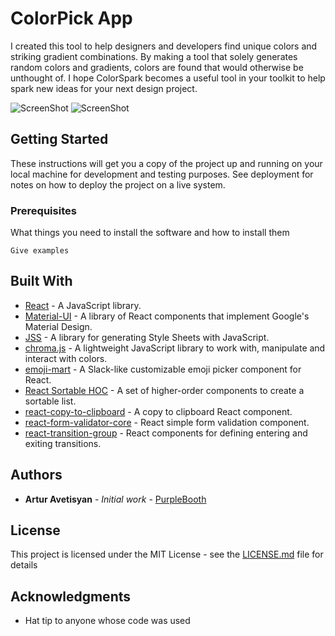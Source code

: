 # ColorPick App

I created this tool to help designers and developers find unique colors and striking gradient combinations. By making a tool that solely generates random colors and gradients, colors are found that would otherwise be unthought of. I hope ColorSpark becomes a useful tool in your toolkit to help spark new ideas for your next design project.

![ScreenShot](https://raw.github.com/{username}/{repository}/{branch}/{path})
![ScreenShot](https://github.com/aavetisyanIT/todo_test_GIT/blob/master/colorpick.PNG)

## Getting Started

These instructions will get you a copy of the project up and running on your local machine for development and testing purposes. See deployment for notes on how to deploy the project on a live system.

### Prerequisites

What things you need to install the software and how to install them

```
Give examples
```

## Built With

-  [React](https://reactjs.org/docs/getting-started.html) - A JavaScript library.
-  [Material-UI](https://material-ui.com) - A library of React components that implement Google's Material Design.
-  [JSS](https://cssinjs.org/?v=v10.5.0) - A library for generating Style Sheets with JavaScript.
-  [chroma.js](https://gka.github.io/chroma.js) - A lightweight JavaScript library to work with, manipulate and interact with colors.
-  [emoji-mart](https://github.com/missive/emoji-mart) - A Slack-like customizable emoji picker component for React.
-  [React Sortable HOC](https://github.com/clauderic/react-sortable-hoc) - A set of higher-order components to create a sortable list.
-  [react-copy-to-clipboard](https://github.com/clauderic/react-sortable-hoc) - A copy to clipboard React component.
-  [react-form-validator-core](https://www.npmjs.com/package/react-form-validator-core) - React simple form validation component.
-  [react-transition-group](https://github.com/reactjs/react-transition-group) - React components for defining entering and exiting transitions.

## Authors

-  **Artur Avetisyan** - _Initial work_ - [PurpleBooth](https://github.com/aavetisyanIT/Color-Palette)

## License

This project is licensed under the MIT License - see the [LICENSE.md](LICENSE.md) file for details

## Acknowledgments

-  Hat tip to anyone whose code was used
